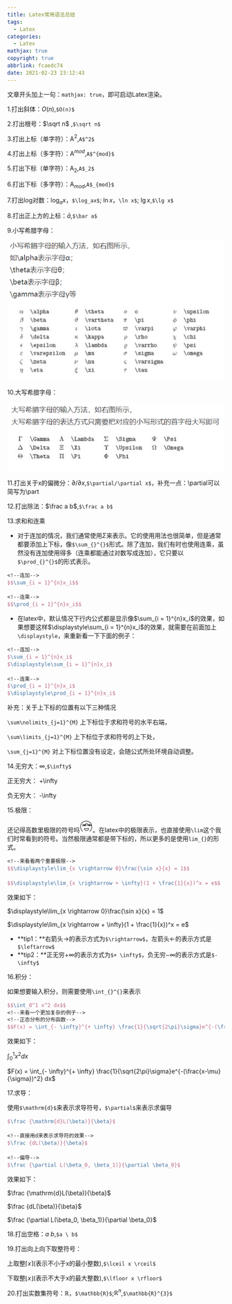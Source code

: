 ```yaml
---
title: Latex常用语法总结
tags:
  - Latex
categories:
  - Latex
mathjax: true
copyright: true
abbrlink: fcaedc74
date: 2021-02-23 23:12:43
---
```


文章开头加上一句：`mathjax: true`，即可启动Latex渲染。

<!--more-->

1.打出斜体：$O(n)$,`$O(n)$`

2.打出根号：$\sqrt n$ ,`$\sqrt n$`

3.打出上标（单字符）：A$^2$,`A$^2$`

4.打出上标（多字符）：A$^{mod}$,`A$^{mod}$`

5.打出下标（单字符）：A$_2$,`A$_2$`

6.打出下标（多字符）：A$_{mod}$,`A$_{mod}$`

7.打出log对数：$\log_ax$，`$\log_ax$`;	$\ln x$，`\ln x$`;	$\lg x$,`$\lg x$`

8.打出正上方的上标：$\bar a$,`$\bar a$`

9.小写希腊字母：

![image-20210310195229711](Latex常用语法总结/image-20210310195229711.png)

10.大写希腊字母：

![image-20210310195310812](Latex常用语法总结/image-20210310195310812.png)

11.打出关于x的偏微分：$\partial/\partial x$,`$\partial/\partial x$`，补充一点：\partial可以简写为\part

12.打出除法：$\frac a b$,`$\frac a b$`

13.求和和连乘

- 对于连加的情况，我们通常使用$\Sigma$来表示。它的使用用法也很简单，但是通常都要添加上下标，像`$\sum_{}^{}$`形式。除了连加，我们有时也使用连乘，虽然没有连加使用得多（连乘都能通过对数写成连加），它只要以`$\prod_{}^{}$`的形式表示。

```Latex
<!--连加-->
$$\sum_{i = 1}^{n}x_i$$

<!--连乘-->
$$\prod_{i = 1}^{n}x_i$$
```

- 在latex中，默认情况下行内公式都是显示像$\sum_{i = 1}^{n}x_i$的效果，如果想要这样$\displaystyle\sum_{i = 1}^{n}x_i$的效果，就需要在前面加上`\displaystyle`，来重新看一下下面的例子：

```latex
<!--连加-->
$\sum_{i = 1}^{n}x_i$
$\displaystyle\sum_{i = 1}^{n}x_i$

<!--连乘-->
$\prod_{i = 1}^{n}x_i$
$\displaystyle\prod_{i = 1}^{n}x_i$
```

补充：关于上下标的位置有以下三种情况

`\sum\nolimits_{j=1}^{M}` 上下标位于求和符号的水平右端，

`\sum\limits_{j=1}^{M}` 上下标位于求和符号的上下处，

`\sum_{j=1}^{M}` 对上下标位置没有设定，会随公式所处环境自动调整。

14.无穷大：$\infty$,`$\infty$`

正无穷大： +\infty

负无穷大： -\infty

15.极限：

还记得高数里极限的符号吗![皱眉](Latex常用语法总结/1684731-20191002102657884-1615601426.png)。在latex中的极限表示，也直接使用`\lim`这个我们时常看到的符号。当然极限通常都是带下标的，所以更多的是使用`lim_{}`的形式。

```latex
<!--来看看两个重要极限-->
$$\displaystyle\lim_{x \rightarrow 0}\frac{\sin x}{x} = 1$$

$$\displaystyle\lim_{x \rightarrow + \infty}(1 + \frac{1}{x})^x = e$$
```

效果如下：

$\displaystyle\lim_{x \rightarrow 0}\frac{\sin x}{x} = 1$

$\displaystyle\lim_{x \rightarrow + \infty}(1 + \frac{1}{x})^x = e$

- **tip1：**右箭头$\rightarrow$的表示方式为`$\rightarrow$`，左箭头$\leftarrow$的表示方式是`$\leftarrow$`
- **tip2：**正无穷$+ \infty$的表示方式为`$+ \infty$`，负无穷$- \infty$的表示方式是`$- \infty$`

16.积分：

如果想要输入积分，则需要使用`\int_{}^{}`来表示

```latex
$$\int_0^1 x^2 dx$$
<!--来看一个更加复杂的例子-->
<!--正态分布的分布函数-->
$$F(x) = \int_{- \infty}^{+ \infty} \frac{1}{\sqrt{2\pi}\sigma}e^{-(\frac{x-\mu}{\sigma})^2} dx$$
```

效果如下：

$\int_0^1 x^2 dx$

$F(x) = \int_{- \infty}^{+ \infty} \frac{1}{\sqrt{2\pi}\sigma}e^{-(\frac{x-\mu}{\sigma})^2} dx$

17.求导：

使用`$\mathrm{d}$`来表示求导符号，`$\partial$`来表示求偏导

```latex
$\frac {\mathrm{d}L(\beta)}{\beta}$

<!--直接用d来表示求导符的效果-->
$\frac {dL(\beta)}{\beta}$

<!--偏导-->
$\frac {\partial L(\beta_0, \beta_1)}{\partial \beta_0}$
```

效果如下：

$\frac {\mathrm{d}L(\beta)}{\beta}$

$\frac {dL(\beta)}{\beta}$

$\frac {\partial L(\beta_0, \beta_1)}{\partial \beta_0}$

18.打出空格：$a \ b$,`$a \ b$`

19.打出向上向下取整符号：

上取整$\lceil x \rceil$(表示不小于x的最小整数),`$\lceil x \rceil$`

下取整$\lfloor x \rfloor$(表示不大于x的最大整数),`$\lfloor x \rfloor$`

20.打出实数集符号：$\mathbb{R}$，`$\mathbb{R}$`;$\mathbb{R}^{n}$,`$\mathbb{R}^{3}$`